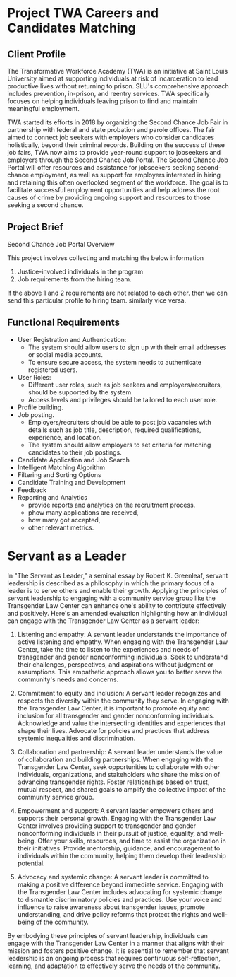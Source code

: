 # Project TWA Careers and Candidates Matching

## Client Profile

The Transformative Workforce Academy (TWA) is an initiative at Saint Louis University aimed at supporting individuals at risk of incarceration to lead productive lives without returning to prison. SLU's comprehensive approach includes prevention, in-prison, and reentry services. TWA specifically focuses on helping individuals leaving prison to find and maintain meaningful employment.

TWA started its efforts in 2018 by organizing the Second Chance Job Fair in partnership with federal and state probation and parole offices. The fair aimed to connect job seekers with employers who consider candidates holistically, beyond their criminal records. Building on the success of these job fairs, TWA now aims to provide year-round support to jobseekers and employers through the Second Chance Job Portal. The Second Chance Job Portal will offer resources and assistance for jobseekers seeking second-chance employment, as well as support for employers interested in hiring and retaining this often overlooked segment of the workforce. The goal is to facilitate successful employment opportunities and help address the root causes of crime by providing ongoing support and resources to those seeking a second chance.

## Project Brief

Second Chance Job Portal Overview

This project involves collecting and matching the below information

1. Justice-involved individuals in the program
2. Job requirements from the hiring team.

If the above 1 and 2 requirements are not related to each other. then we can send this particular profile to hiring team. similarly vice versa.

## Functional Requirements


* User Registration and Authentication:
    * The system should allow users to sign up with their email addresses or social media accounts.
    * To ensure secure access, the system needs to authenticate registered users.
* User Roles:
    * Different user roles, such as job seekers and employers/recruiters, should be supported by the system.
    * Access levels and privileges should be tailored to each user role.
* Profile building.
* Job posting.
    * Employers/recruiters should be able to post job vacancies with details such as job title, description, required qualifications, experience, and location.
    * The system should allow employers to set criteria for matching candidates to their job postings.
* Candidate Application and Job Search
* Intelligent Matching Algorithm
* Filtering and Sorting Options
* Candidate Training and Development
* Feedback
* Reporting and Analytics 
    * provide reports and analytics on the recruitment process. 
    * phow many applications are received, 
    * how many got accepted, 
    * other relevant metrics.

 # Servant as a Leader
 In "The Servant as Leader," a seminal essay by Robert K. Greenleaf, servant leadership is described as a philosophy in which the primary focus of a leader is to serve others and enable their growth. Applying the principles of servant leadership to engaging with a community service group like the Transgender Law Center can enhance one's ability to contribute effectively and positively. Here's an amended evaluation highlighting how an individual can engage with the Transgender Law Center as a servant leader:

1. Listening and empathy: A servant leader understands the importance of active listening and empathy. When engaging with the Transgender Law Center, take the time to listen to the experiences and needs of transgender and gender nonconforming individuals. Seek to understand their challenges, perspectives, and aspirations without judgment or assumptions. This empathetic approach allows you to better serve the community's needs and concerns.

2. Commitment to equity and inclusion: A servant leader recognizes and respects the diversity within the community they serve. In engaging with the Transgender Law Center, it is important to promote equity and inclusion for all transgender and gender nonconforming individuals. Acknowledge and value the intersecting identities and experiences that shape their lives. Advocate for policies and practices that address systemic inequalities and discrimination.

3. Collaboration and partnership: A servant leader understands the value of collaboration and building partnerships. When engaging with the Transgender Law Center, seek opportunities to collaborate with other individuals, organizations, and stakeholders who share the mission of advancing transgender rights. Foster relationships based on trust, mutual respect, and shared goals to amplify the collective impact of the community service group.

4. Empowerment and support: A servant leader empowers others and supports their personal growth. Engaging with the Transgender Law Center involves providing support to transgender and gender nonconforming individuals in their pursuit of justice, equality, and well-being. Offer your skills, resources, and time to assist the organization in their initiatives. Provide mentorship, guidance, and encouragement to individuals within the community, helping them develop their leadership potential.

5. Advocacy and systemic change: A servant leader is committed to making a positive difference beyond immediate service. Engaging with the Transgender Law Center includes advocating for systemic change to dismantle discriminatory policies and practices. Use your voice and influence to raise awareness about transgender issues, promote understanding, and drive policy reforms that protect the rights and well-being of the community.

By embodying these principles of servant leadership, individuals can engage with the Transgender Law Center in a manner that aligns with their mission and fosters positive change. It is essential to remember that servant leadership is an ongoing process that requires continuous self-reflection, learning, and adaptation to effectively serve the needs of the community.

      

